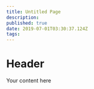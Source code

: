 ```yaml
---
title: Untitled Page
description: 
published: true
date: 2019-07-01T03:30:37.124Z
tags: 
---
```


# Header

Your content here